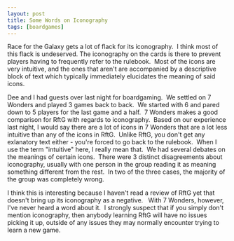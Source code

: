 ```yaml
---
layout: post
title: Some Words on Iconography
tags: [boardgames]
---
```


Race for the Galaxy gets a lot of flack for its iconography.  I think most of this flack is undeserved. The iconography on the cards is there to prevent players having to frequently refer to the rulebook.  Most of the icons are very intuitive, and the ones that aren't are accompanied by a descriptive block of text which typically immediately elucidates the meaning of said icons.

Dee and I had guests over last night for boardgaming.  We settled on 7 Wonders and played 3 games back to back.  We started with 6 and pared down to 5 players for the last game and a half.  7 Wonders makes a good comparison for RftG with regards to iconography.  Based on our experience last night, I would say there are a lot of icons in 7 Wonders that are a lot less intuitive than any of the icons in RftG.  Unlike RftG, you don't get any exlanatory text either - you're forced to go back to the rulebook.  When I use the term "intuitive" here, I really mean that.  We had several debates on the meanings of certain icons.  There were 3 distinct disagreements about iconography, usually with one person in the group reading it as meaning something different from the rest.  In two of the three cases, the majority of the group was completely wrong.

I think this is interesting because I haven't read a review of RftG yet that doesn't bring up its iconography as a negative.   With 7 Wonders, however, I've never heard a word about it.  I strongly suspect that if you simply don't mention iconography, then anybody learning RftG will have no issues picking it up, outside of any issues they may normally encounter trying to learn a new game.